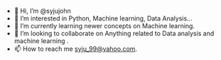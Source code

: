 - 👋 Hi, I’m @syjujohn
- 👀 I’m interested in Python, Machine learning, Data Analysis...
- 🌱 I’m currently learning newer concepts on Machine learning.
- 💞️ I’m looking to collaborate on Anything related to Data analysis and machine learning .
- 📫 How to reach me syju_99@yahoo.com.

<!---
syjujohn/syjujohn is a ✨ special ✨ repository because its `README.md` (this file) appears on your GitHub profile.
You can click the Preview link to take a look at your changes.
--->
